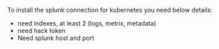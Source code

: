 To install the splunk connection for kubernetes you need below details:
- need indexes, at least 2 (logs, metrix, metadata)
- need hack token 
- Need splunk host and port